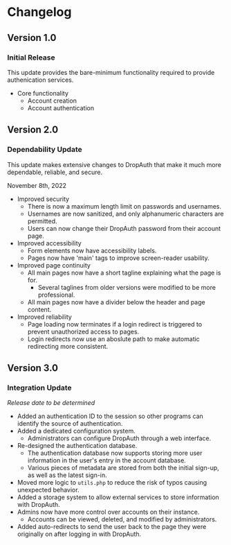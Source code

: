 # Changelog

## Version 1.0

### Initial Release

This update provides the bare-minimum functionality required to provide authenication services.

- Core functionality
    - Account creation
    - Account authentication


## Version 2.0

### Dependability Update

This update makes extensive changes to DropAuth that make it much more dependable, reliable, and secure.

November 8th, 2022

- Improved security
    - There is now a maximum length limit on passwords and usernames.
    - Usernames are now sanitized, and only alphanumeric characters are permitted.
    - Users can now change their DropAuth password from their account page.
- Improved accessibility
    - Form elements now have accessibility labels.
    - Pages now have 'main' tags to improve screen-reader usability.
- Improved page continuity
    - All main pages now have a short tagline explaining what the page is for.
        - Several taglines from older versions were modified to be more professional.
    - All main pages now have a divider below the header and page content.
- Improved reliability
    - Page loading now terminates if a login redirect is triggered to prevent unauthorized access to pages.
    - Login redirects now use an aboslute path to make automatic redirecting more consistent.


## Version 3.0

### Integration Update

*Release date to be determined*

- Added an authentication ID to the session so other programs can identify the source of authentication.
- Added a dedicated configuration system.
    - Administrators can configure DropAuth through a web interface.
- Re-designed the authentication database.
    - The authentication database now supports storing more user information in the user's entry in the account database.
    - Various pieces of metadata are stored from both the initial sign-up, as well as the latest sign-in.
- Moved more logic to `utils.php` to reduce the risk of typos causing unexpected behavior.
- Added a storage system to allow external services to store information with DropAuth.
- Admins now have more control over accounts on their instance.
    - Accounts can be viewed, deleted, and modified by administrators.
- Added auto-redirects to send the user back to the page they were originally on after logging in with DropAuth.
